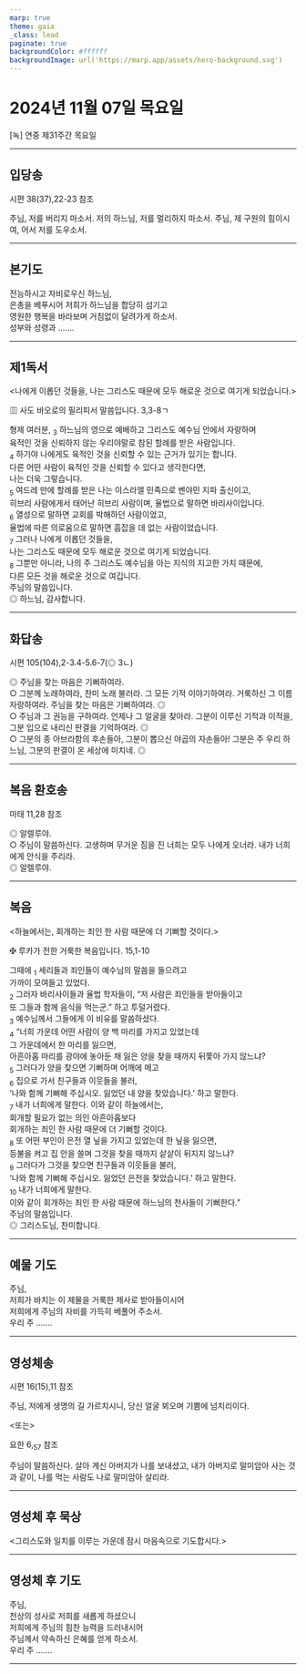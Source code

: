 ```yaml
---
marp: true
theme: gaia
_class: lead
paginate: true
backgroundColor: #ffffff
backgroundImage: url('https://marp.app/assets/hero-background.svg')
---
```


# 2024년 11월 07일 목요일

[녹] 연중 제31주간 목요일  




---

## 입당송

시편 38(37),22-23 참조

주님, 저를 버리지 마소서. 저의 하느님, 저를 멀리하지 마소서. 주님, 제 구원의 힘이시여, 어서 저를 도우소서.  
  


---

## 본기도

전능하시고 자비로우신 하느님,  
은총을 베푸시어 저희가 하느님을 합당히 섬기고  
영원한 행복을 바라보며 거침없이 달려가게 하소서.  
성부와 성령과 …….  
  


---

## 제1독서

<나에게 이롭던 것들을, 나는 그리스도 때문에 모두 해로운 것으로 여기게 되었습니다.>

▥ 사도 바오로의 필리피서 말씀입니다. 3,3-8ㄱ

형제 여러분, <sub>3</sub> 하느님의 영으로 예배하고 그리스도 예수님 안에서 자랑하며  
육적인 것을 신뢰하지 않는 우리야말로 참된 할례를 받은 사람입니다.  
<sub>4</sub> 하기야 나에게도 육적인 것을 신뢰할 수 있는 근거가 있기는 합니다.  
다른 어떤 사람이 육적인 것을 신뢰할 수 있다고 생각한다면,  
나는 더욱 그렇습니다.  
<sub>5</sub> 여드레 만에 할례를 받은 나는 이스라엘 민족으로 벤야민 지파 출신이고,  
히브리 사람에게서 태어난 히브리 사람이며, 율법으로 말하면 바리사이입니다.  
<sub>6</sub> 열성으로 말하면 교회를 박해하던 사람이었고,  
율법에 따른 의로움으로 말하면 흠잡을 데 없는 사람이었습니다.  
<sub>7</sub> 그러나 나에게 이롭던 것들을,  
나는 그리스도 때문에 모두 해로운 것으로 여기게 되었습니다.  
<sub>8</sub> 그뿐만 아니라, 나의 주 그리스도 예수님을 아는 지식의 지고한 가치 때문에,  
다른 모든 것을 해로운 것으로 여깁니다.  
주님의 말씀입니다.  
◎ 하느님, 감사합니다.  
  


---

## 화답송

시편 105(104),2-3.4-5.6-7(◎ 3ㄴ)

◎ 주님을 찾는 마음은 기뻐하여라.  
○ 그분께 노래하여라, 찬미 노래 불러라. 그 모든 기적 이야기하여라. 거룩하신 그 이름 자랑하여라. 주님을 찾는 마음은 기뻐하여라. ◎  
○ 주님과 그 권능을 구하여라. 언제나 그 얼굴을 찾아라. 그분이 이루신 기적과 이적을, 그분 입으로 내리신 판결을 기억하여라. ◎  
○ 그분의 종 아브라함의 후손들아, 그분이 뽑으신 야곱의 자손들아! 그분은 주 우리 하느님, 그분의 판결이 온 세상에 미치네. ◎  
  


---

## 복음 환호송

마태 11,28 참조

◎ 알렐루야.  
○ 주님이 말씀하신다. 고생하며 무거운 짐을 진 너희는 모두 나에게 오너라. 내가 너희에게 안식을 주리라.  
◎ 알렐루야.  
  


---

## 복음

<하늘에서는, 회개하는 죄인 한 사람 때문에 더 기뻐할 것이다.>

✠ 루카가 전한 거룩한 복음입니다. 15,1-10

그때에 <sub>1</sub> 세리들과 죄인들이 예수님의 말씀을 들으려고  
가까이 모여들고 있었다.  
<sub>2</sub> 그러자 바리사이들과 율법 학자들이, “저 사람은 죄인들을 받아들이고  
또 그들과 함께 음식을 먹는군.” 하고 투덜거렸다.  
<sub>3</sub> 예수님께서 그들에게 이 비유를 말씀하셨다.  
<sub>4</sub> “너희 가운데 어떤 사람이 양 백 마리를 가지고 있었는데  
그 가운데에서 한 마리를 잃으면,  
아흔아홉 마리를 광야에 놓아둔 채 잃은 양을 찾을 때까지 뒤쫓아 가지 않느냐?  
<sub>5</sub> 그러다가 양을 찾으면 기뻐하며 어깨에 메고  
<sub>6</sub> 집으로 가서 친구들과 이웃들을 불러,  
‘나와 함께 기뻐해 주십시오. 잃었던 내 양을 찾았습니다.’ 하고 말한다.  
<sub>7</sub> 내가 너희에게 말한다. 이와 같이 하늘에서는,  
회개할 필요가 없는 의인 아흔아홉보다  
회개하는 죄인 한 사람 때문에 더 기뻐할 것이다.  
<sub>8</sub> 또 어떤 부인이 은전 열 닢을 가지고 있었는데 한 닢을 잃으면,  
등불을 켜고 집 안을 쓸며 그것을 찾을 때까지 샅샅이 뒤지지 않느냐?  
<sub>9</sub> 그러다가 그것을 찾으면 친구들과 이웃들을 불러,  
‘나와 함께 기뻐해 주십시오. 잃었던 은전을 찾았습니다.’ 하고 말한다.  
<sub>10</sub> 내가 너희에게 말한다.  
이와 같이 회개하는 죄인 한 사람 때문에 하느님의 천사들이 기뻐한다.”  
주님의 말씀입니다.  
◎ 그리스도님, 찬미합니다.  
  


---

## 예물 기도

주님,  
저희가 바치는 이 제물을 거룩한 제사로 받아들이시어  
저희에게 주님의 자비를 가득히 베풀어 주소서.  
우리 주 …….  
  


---

## 영성체송

시편 16(15),11 참조

주님, 저에게 생명의 길 가르치시니, 당신 얼굴 뵈오며 기쁨에 넘치리이다.  
  
<또는>  
  
요한 6,<sub>57</sub> 참조  
  
주님이 말씀하신다. 살아 계신 아버지가 나를 보내셨고, 내가 아버지로 말미암아 사는 것과 같이, 나를 먹는 사람도 나로 말미암아 살리라.  


---

## 영성체 후 묵상

<그리스도와 일치를 이루는 가운데 잠시 마음속으로 기도합시다.>  


---

## 영성체 후 기도

주님,  
천상의 성사로 저희를 새롭게 하셨으니  
저희에게 주님의 힘찬 능력을 드러내시어  
주님께서 약속하신 은혜를 얻게 하소서.  
우리 주 …….  
  


---